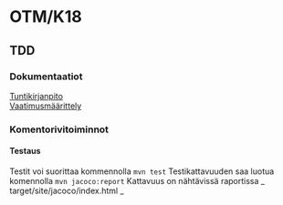 # OTM/K18
## TDD
### Dokumentaatiot
[Tuntikirjanpito](https://github.com/jjjjm/otm-harjoitustyo/blob/master/dokumentaatio/tuntikirjanpito.md)  
[Vaatimusmäärittely](https://github.com/jjjjm/otm-harjoitustyo/blob/master/dokumentaatio/vaatimusmaarittely.md)
### Komentorivitoiminnot
#### Testaus
Testit voi suorittaa kommennolla 
`mvn test`
Testikattavuuden saa luotua komennolla 
`mvn jacoco:report`
Kattavuus on nähtävissä raportissa _ target/site/jacoco/index.html _
